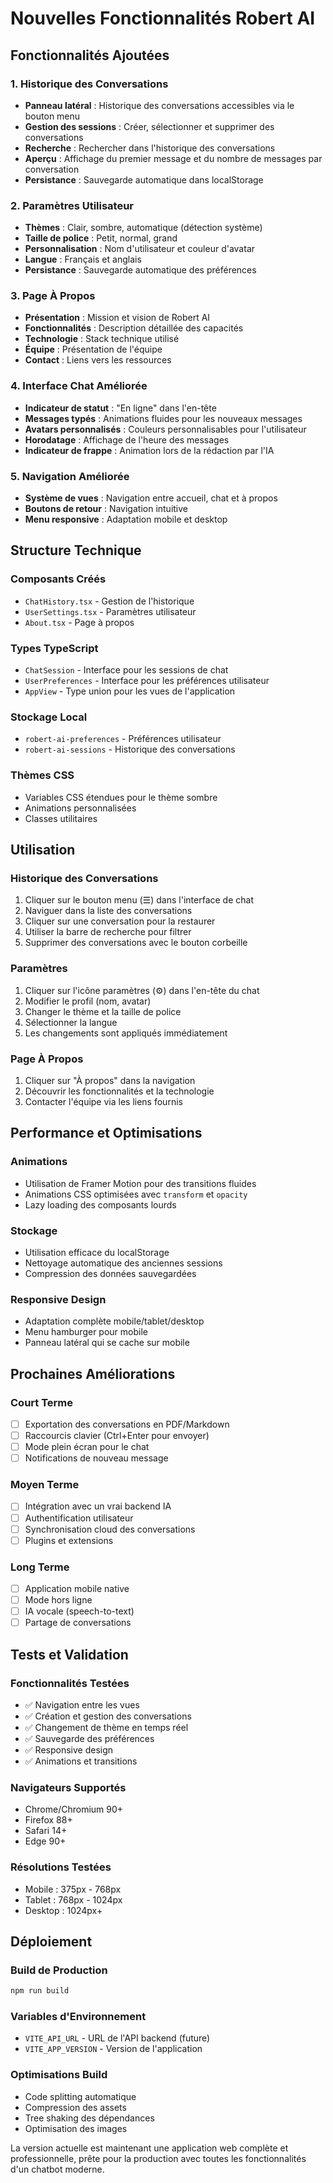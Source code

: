 # Nouvelles Fonctionnalités Robert AI

## Fonctionnalités Ajoutées

### 1. Historique des Conversations
- **Panneau latéral** : Historique des conversations accessibles via le bouton menu
- **Gestion des sessions** : Créer, sélectionner et supprimer des conversations
- **Recherche** : Rechercher dans l'historique des conversations
- **Aperçu** : Affichage du premier message et du nombre de messages par conversation
- **Persistance** : Sauvegarde automatique dans localStorage

### 2. Paramètres Utilisateur
- **Thèmes** : Clair, sombre, automatique (détection système)
- **Taille de police** : Petit, normal, grand
- **Personnalisation** : Nom d'utilisateur et couleur d'avatar
- **Langue** : Français et anglais
- **Persistance** : Sauvegarde automatique des préférences

### 3. Page À Propos
- **Présentation** : Mission et vision de Robert AI
- **Fonctionnalités** : Description détaillée des capacités
- **Technologie** : Stack technique utilisé
- **Équipe** : Présentation de l'équipe
- **Contact** : Liens vers les ressources

### 4. Interface Chat Améliorée
- **Indicateur de statut** : "En ligne" dans l'en-tête
- **Messages typés** : Animations fluides pour les nouveaux messages
- **Avatars personnalisés** : Couleurs personnalisables pour l'utilisateur
- **Horodatage** : Affichage de l'heure des messages
- **Indicateur de frappe** : Animation lors de la rédaction par l'IA

### 5. Navigation Améliorée
- **Système de vues** : Navigation entre accueil, chat et à propos
- **Boutons de retour** : Navigation intuitive
- **Menu responsive** : Adaptation mobile et desktop

## Structure Technique

### Composants Créés
- `ChatHistory.tsx` - Gestion de l'historique
- `UserSettings.tsx` - Paramètres utilisateur
- `About.tsx` - Page à propos

### Types TypeScript
- `ChatSession` - Interface pour les sessions de chat
- `UserPreferences` - Interface pour les préférences utilisateur
- `AppView` - Type union pour les vues de l'application

### Stockage Local
- `robert-ai-preferences` - Préférences utilisateur
- `robert-ai-sessions` - Historique des conversations

### Thèmes CSS
- Variables CSS étendues pour le thème sombre
- Animations personnalisées
- Classes utilitaires

## Utilisation

### Historique des Conversations
1. Cliquer sur le bouton menu (☰) dans l'interface de chat
2. Naviguer dans la liste des conversations
3. Cliquer sur une conversation pour la restaurer
4. Utiliser la barre de recherche pour filtrer
5. Supprimer des conversations avec le bouton corbeille

### Paramètres
1. Cliquer sur l'icône paramètres (⚙️) dans l'en-tête du chat
2. Modifier le profil (nom, avatar)
3. Changer le thème et la taille de police
4. Sélectionner la langue
5. Les changements sont appliqués immédiatement

### Page À Propos
1. Cliquer sur "À propos" dans la navigation
2. Découvrir les fonctionnalités et la technologie
3. Contacter l'équipe via les liens fournis

## Performance et Optimisations

### Animations
- Utilisation de Framer Motion pour des transitions fluides
- Animations CSS optimisées avec `transform` et `opacity`
- Lazy loading des composants lourds

### Stockage
- Utilisation efficace du localStorage
- Nettoyage automatique des anciennes sessions
- Compression des données sauvegardées

### Responsive Design
- Adaptation complète mobile/tablet/desktop
- Menu hamburger pour mobile
- Panneau latéral qui se cache sur mobile

## Prochaines Améliorations

### Court Terme
- [ ] Exportation des conversations en PDF/Markdown
- [ ] Raccourcis clavier (Ctrl+Enter pour envoyer)
- [ ] Mode plein écran pour le chat
- [ ] Notifications de nouveau message

### Moyen Terme
- [ ] Intégration avec un vrai backend IA
- [ ] Authentification utilisateur
- [ ] Synchronisation cloud des conversations
- [ ] Plugins et extensions

### Long Terme
- [ ] Application mobile native
- [ ] Mode hors ligne
- [ ] IA vocale (speech-to-text)
- [ ] Partage de conversations

## Tests et Validation

### Fonctionnalités Testées
- ✅ Navigation entre les vues
- ✅ Création et gestion des conversations
- ✅ Changement de thème en temps réel
- ✅ Sauvegarde des préférences
- ✅ Responsive design
- ✅ Animations et transitions

### Navigateurs Supportés
- Chrome/Chromium 90+
- Firefox 88+
- Safari 14+
- Edge 90+

### Résolutions Testées
- Mobile : 375px - 768px
- Tablet : 768px - 1024px
- Desktop : 1024px+

## Déploiement

### Build de Production
```bash
npm run build
```

### Variables d'Environnement
- `VITE_API_URL` - URL de l'API backend (future)
- `VITE_APP_VERSION` - Version de l'application

### Optimisations Build
- Code splitting automatique
- Compression des assets
- Tree shaking des dépendances
- Optimisation des images

La version actuelle est maintenant une application web complète et professionnelle, prête pour la production avec toutes les fonctionnalités d'un chatbot moderne.
